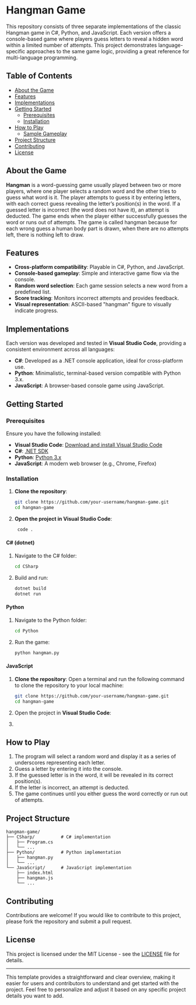 # Hangman Game

This repository consists of three separate implementations of the classic Hangman game in C#, Python, and JavaScript. Each version offers a console-based game where players guess letters to reveal a hidden word within a limited number of attempts. This project demonstrates language-specific approaches to the same game logic, providing a great reference for multi-language programming.


## Table of Contents
- [About the Game](#about-the-game)
- [Features](#features)
- [Implementations](#implementations)
- [Getting Started](#getting-started)
  - [Prerequisites](#prerequisites)
  - [Installation](#installation)
- [How to Play](#how-to-play)
  - [Sample Gameplay](#sample-gameplay)
- [Project Structure](#project-structure)
- [Contributing](#contributing)
- [License](#license)


## About the Game

**Hangman** is a word-guessing game usually played between two or more players, where one player selects a random word and the other tries to guess what word is it. The player attempts to guess it by entering letters, with each correct guess revealing the letter’s position(s) in the word. If a guessed letter is incorrect (the word does not have it), an attempt is deducted. The game ends when the player either successfully guesses the word or runs out of attempts. The game is called hangman because for each wrong guess a human body part is drawn, when there are no attempts left, there is nothing left to draw.

## Features

- **Cross-platform compatibility**: Playable in C#, Python, and JavaScript.
- **Console-based gameplay**: Simple and interactive game flow via the console.
- **Random word selection**: Each game session selects a new word from a predefined list.
- **Score tracking**: Monitors incorrect attempts and provides feedback.
- **Visual representation**: ASCII-based "hangman" figure to visually indicate progress.

## Implementations

Each version was developed and tested in **Visual Studio Code**, providing a consistent environment across all languages:

- **C#**: Developed as a .NET console application, ideal for cross-platform use.
- **Python**: Minimalistic, terminal-based version compatible with Python 3.x.
- **JavaScript**: A browser-based console game using JavaScript.   

## Getting Started

### Prerequisites

Ensure you have the following installed:

- **Visual Studio Code**: [Download and install Visual Studio Code](https://code.visualstudio.com/download)
- **C#**: [.NET SDK](https://dotnet.microsoft.com/download)
- **Python**: [Python 3.x](https://www.python.org/downloads/)
- **JavaScript**: A modern web browser (e.g., Chrome, Firefox)

### Installation

1. **Clone the repository**:
   ```bash
   git clone https://github.com/your-username/hangman-game.git
   cd hangman-game

2. **Open the project in Visual Studio Code**:
    ```bash
     code .
     ```


#### C# (dotnet)

1. Navigate to the C# folder:
   ```bash
   cd CSharp
   ```
2. Build and run:
   ```bash
   dotnet build
   dotnet run
   ```

#### Python

1. Navigate to the Python folder:
   ```bash
   cd Python
   ```
2. Run the game:
   ```bash
   python hangman.py
   ```

#### JavaScript

1. **Clone the repository**:
   Open a terminal and run the following command to clone the repository to your local machine:
   ```bash
   git clone https://github.com/your-username/hangman-game.git
   cd hangman-game
2. Open the project in **Visual Studio Code**:

3. 

## How to Play

1. The program will select a random word and display it as a series of underscores representing each letter.
2. Guess a letter by entering it into the console.
3. If the guessed letter is in the word, it will be revealed in its correct position(s).
4. If the letter is incorrect, an attempt is deducted. 
5. The game continues until you either guess the word correctly or run out of attempts.

## Project Structure

```
hangman-game/
├── CSharp/          # C# implementation
│   ├── Program.cs
│   └── ...
├── Python/          # Python implementation
│   ├── hangman.py
│   └── ...
└── JavaScript/      # JavaScript implementation
    ├── index.html
    ├── hangman.js
    └── ...
```

## Contributing

Contributions are welcome! If you would like to contribute to this project, please fork the repository and submit a pull request.

## License

This project is licensed under the MIT License - see the [LICENSE](LICENSE) file for details.

---

This template provides a straightforward and clear overview, making it easier for users and contributors to understand and get started with the project. Feel free to personalize and adjust it based on any specific project details you want to add.
